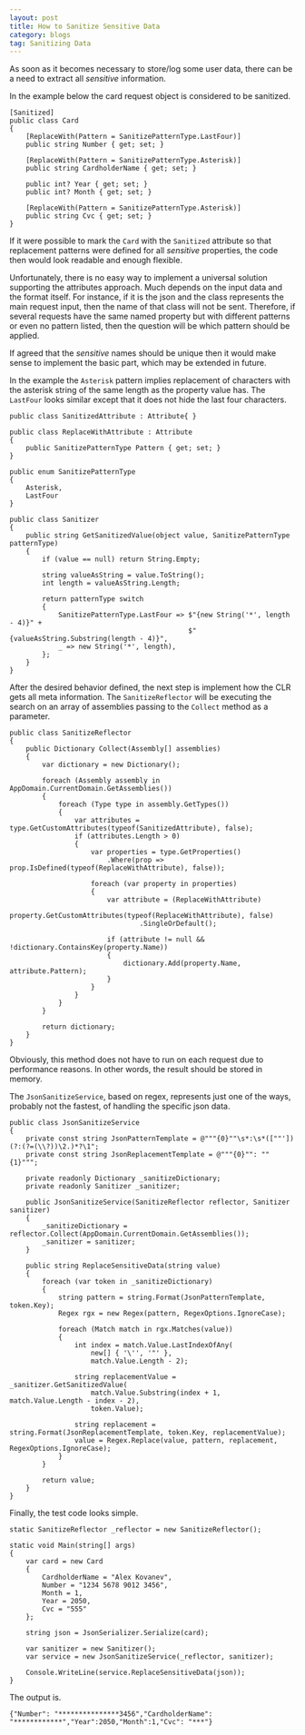 ```yaml
---
layout: post
title: How to Sanitize Sensitive Data
category: blogs
tag: Sanitizing Data
---
```


As soon as it becomes necessary to store/log some user data, there can be a need to extract all *sensitive* information. 

In the example below the card request object is considered to be sanitized.
<pre><code class="language-cs">[Sanitized]
public class Card
{
    [ReplaceWith(Pattern = SanitizePatternType.LastFour)]
    public string Number { get; set; }

    [ReplaceWith(Pattern = SanitizePatternType.Asterisk)]
    public string CardholderName { get; set; }

    public int? Year { get; set; }
    public int? Month { get; set; }

    [ReplaceWith(Pattern = SanitizePatternType.Asterisk)]
    public string Cvc { get; set; }
}
</code></pre>

If it were possible to mark the <code>Card</code> with the <code>Sanitized</code> attribute so that replacement patterns were defined for all *sensitive* properties, the code then would look readable and enough flexible.

Unfortunately, there is no easy way to implement a universal solution supporting the attributes approach. Much depends on the input data and the format itself. For instance, if it is the json and the class represents the main request input, then the name of that class will not be sent. Therefore, if several requests have the same named property but with different patterns or even no pattern listed, then the question will be which pattern should be applied.

If agreed that the *sensitive* names should be unique then it would make sense to implement the basic part, which may be extended in future.

In the example the <code>Asterisk</code> pattern implies replacement of characters with the asterisk string of the same length as the property value has. The <code>LastFour</code> looks similar except that it does not hide the last four characters.
<pre><code class="language-cs">public class SanitizedAttribute : Attribute{ }

public class ReplaceWithAttribute : Attribute
{
    public SanitizePatternType Pattern { get; set; }
}

public enum SanitizePatternType
{
    Asterisk,
    LastFour
}

public class Sanitizer
{
    public string GetSanitizedValue(object value, SanitizePatternType patternType)
    {
        if (value == null) return String.Empty;

        string valueAsString = value.ToString();
        int length = valueAsString.Length;

        return patternType switch
        {
            SanitizePatternType.LastFour => $"{new String('*', length - 4)}" +
                                            $"{valueAsString.Substring(length - 4)}",
            _ => new String('*', length),
        };
    }
}</code></pre>

After the desired behavior defined, the next step is implement how the CLR gets all meta information. The <code>SanitizeReflector</code> will be executing the search on an array of assemblies passing to the <code>Collect</code> method as a parameter. 

<pre><code class="language-cs">public class SanitizeReflector
{
    public Dictionary<string, SanitizePatternType> Collect(Assembly[] assemblies)
    {
        var dictionary = new Dictionary<string, SanitizePatternType>();

        foreach (Assembly assembly in AppDomain.CurrentDomain.GetAssemblies())
        {
            foreach (Type type in assembly.GetTypes())
            {
                var attributes = type.GetCustomAttributes(typeof(SanitizedAttribute), false);
                if (attributes.Length > 0)
                {
                    var properties = type.GetProperties()
                        .Where(prop => prop.IsDefined(typeof(ReplaceWithAttribute), false));

                    foreach (var property in properties)
                    {
                        var attribute = (ReplaceWithAttribute)
                            property.GetCustomAttributes(typeof(ReplaceWithAttribute), false)
                                .SingleOrDefault();

                        if (attribute != null && !dictionary.ContainsKey(property.Name))
                        {
                            dictionary.Add(property.Name, attribute.Pattern);
                        }
                    }
                }
            }
        }

        return dictionary;
    }
}</code></pre>

Obviously, this method does not have to run on each request due to performance reasons. In other words, the result should be stored in memory.

The <code>JsonSanitizeService</code>, based on regex, represents just one of the ways, probably not the fastest, of handling the specific json data.
<pre><code class="language-cs">public class JsonSanitizeService
{
    private const string JsonPatternTemplate = @"""{0}""\s*:\s*([""'])(?:(?=(\\?))\2.)*?\1";
    private const string JsonReplacementTemplate = @"""{0}"": ""{1}""";

    private readonly Dictionary<string, SanitizePatternType> _sanitizeDictionary;
    private readonly Sanitizer _sanitizer;

    public JsonSanitizeService(SanitizeReflector reflector, Sanitizer sanitizer)
    {
        _sanitizeDictionary = reflector.Collect(AppDomain.CurrentDomain.GetAssemblies());
        _sanitizer = sanitizer;
    }

    public string ReplaceSensitiveData(string value)
    {
        foreach (var token in _sanitizeDictionary)
        {
            string pattern = string.Format(JsonPatternTemplate, token.Key);
            Regex rgx = new Regex(pattern, RegexOptions.IgnoreCase);

            foreach (Match match in rgx.Matches(value))
            {
                int index = match.Value.LastIndexOfAny(
                    new[] { '\'', '"' },
                    match.Value.Length - 2);

                string replacementValue = _sanitizer.GetSanitizedValue(
                    match.Value.Substring(index + 1, match.Value.Length - index - 2),
                    token.Value);

                string replacement = string.Format(JsonReplacementTemplate, token.Key, replacementValue);
                value = Regex.Replace(value, pattern, replacement, RegexOptions.IgnoreCase);
            }
        }

        return value;
    }
}</code></pre>

Finally, the test code looks simple.
<pre><code class="language-cs">static SanitizeReflector _reflector = new SanitizeReflector();

static void Main(string[] args)
{
    var card = new Card
    {
        CardholderName = "Alex Kovanev",
        Number = "1234 5678 9012 3456",
        Month = 1,
        Year = 2050,
        Cvc = "555"
    };

    string json = JsonSerializer.Serialize(card);

    var sanitizer = new Sanitizer();
    var service = new JsonSanitizeService(_reflector, sanitizer);

    Console.WriteLine(service.ReplaceSensitiveData(json));
}</code></pre>

The output is.
<pre><code class="nohighlight">{"Number": "***************3456","CardholderName": "************","Year":2050,"Month":1,"Cvc": "***"}</code></pre>
